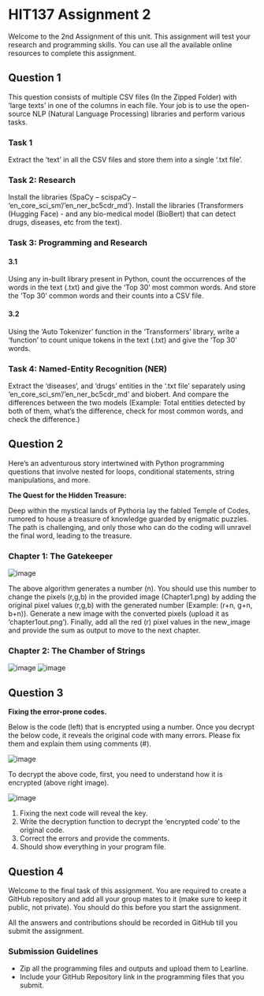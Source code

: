 # HIT137 Assignment 2

Welcome to the 2nd Assignment of this unit. This assignment will test your research and programming skills. You can use all the available online resources to complete this assignment.

## Question 1

This question consists of multiple CSV files (In the Zipped Folder) with ‘large texts’ in one of the columns in each file. Your job is to use the open-source NLP (Natural Language Processing) libraries and perform various tasks.

### Task 1
Extract the ‘text’ in all the CSV files and store them into a single ‘.txt file’.

### Task 2: Research
Install the libraries (SpaCy – scispaCy – ‘en_core_sci_sm’/’en_ner_bc5cdr_md’). Install the libraries (Transformers (Hugging Face) - and any bio-medical model (BioBert) that can detect drugs, diseases, etc from the text).

### Task 3: Programming and Research
#### 3.1
Using any in-built library present in Python, count the occurrences of the words in the text (.txt) and give the ‘Top 30’ most common words. And store the ‘Top 30’ common words and their counts into a CSV file.

#### 3.2
Using the ‘Auto Tokenizer’ function in the ‘Transformers’ library, write a ‘function’ to count unique tokens in the text (.txt) and give the ‘Top 30’ words.

### Task 4: Named-Entity Recognition (NER)
Extract the ‘diseases’, and ‘drugs’ entities in the ‘.txt file’ separately using ‘en_core_sci_sm’/’en_ner_bc5cdr_md’ and biobert. And compare the differences between the two models (Example: Total entities detected by both of them, what’s the difference, check for most common words, and check the difference.)

## Question 2

Here’s an adventurous story intertwined with Python programming questions that involve nested for loops, conditional statements, string manipulations, and more.

**The Quest for the Hidden Treasure:**

Deep within the mystical lands of Pythoria lay the fabled Temple of Codes, rumored to house a treasure of knowledge guarded by enigmatic puzzles. The path is challenging, and only those who can do the coding will unravel the final word, leading to the treasure.

### Chapter 1: The Gatekeeper

![image](https://github.com/user-attachments/assets/bb6e80b7-ade7-4500-bfd8-cb0df53abe26)

The above algorithm generates a number (n). You should use this number to change the pixels (r,g,b) in the provided image (Chapter1.png) by adding the original pixel values (r,g,b) with the generated number (Example: (r+n, g+n, b+n)). Generate a new image with the converted pixels (upload it as ‘chapter1out.png’). Finally, add all the red (r) pixel values in the new_image and provide the sum as output to move to the next chapter.

### Chapter 2: The Chamber of Strings

![image](https://github.com/user-attachments/assets/83cc7c35-dbf0-498e-8310-a5369e0004e0)
![image](https://github.com/user-attachments/assets/f0d08a65-8c03-4d9b-8fa5-afd644a8a0bf)

## Question 3

**Fixing the error-prone codes.**

Below is the code (left) that is encrypted using a number. Once you decrypt the below code, it reveals the original code with many errors. Please fix them and explain them using comments (#).

![image](https://github.com/user-attachments/assets/f48afd93-4aa0-4b24-89a2-6685a25ea8d6)

To decrypt the above code, first, you need to understand how it is encrypted (above right image).

![image](https://github.com/user-attachments/assets/e9b1b50d-9c45-4a1d-a6d7-35a3fef2f85e)

1. Fixing the next code will reveal the key.
2. Write the decryption function to decrypt the ‘encrypted code’ to the original code.
3. Correct the errors and provide the comments.
4. Should show everything in your program file.

## Question 4

Welcome to the final task of this assignment. You are required to create a GitHub repository and add all your group mates to it (make sure to keep it public, not private). You should do this before you start the assignment.

All the answers and contributions should be recorded in GitHub till you submit the assignment.

### Submission Guidelines
- Zip all the programming files and outputs and upload them to Learline.
- Include your GitHub Repository link in the programming files that you submit.
